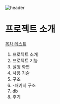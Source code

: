 
![header](https://capsule-render.vercel.app/api?type=Soft&color=FAFAFA&height=150&section=header&text=BoardProject&fontSize=48&fontColor=000000)

프로젝트 소개
==
[목차 테스트](#일번)

1. 프로젝트 소개
2. 프로젝트 기능
3. 실행 화면
4. 사용 기술
5. 구조
6. -패키지 구조
7. db
8. 후기
